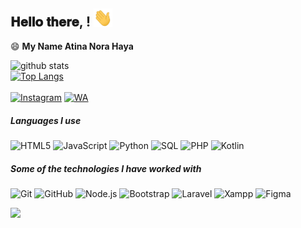 <h2> 𝐇𝐞𝐥𝐥𝐨 𝐭𝐡𝐞𝐫𝐞, ! <img src="https://github.com/ABSphreak/ABSphreak/blob/master/gifs/Hi.gif" width="30px"></h2>

<!--
**Atinanoraa/Atinanoraa** is a ✨ _special_ ✨ repository because its `README.md` (this file) appears on your GitHub profile.

Here are some ideas to get you started:

- 🔭 I’m currently working on ...
- 🌱 I’m currently learning ...
- 👯 I’m looking to collaborate on ...
- 🤔 I’m looking for help with ...
- 💬 Ask me about ...
- 📫 How to reach me: ...
- 😄 Pronouns: ...
- ⚡ Fun fact: ...
-->
😄 <b>My Name Atina Nora Haya</b> <br>

![github stats](https://github-readme-stats.vercel.app/api?username=Atinanoraa&show_icons=true)<br/>
[![Top Langs](https://github-readme-stats.vercel.app/api/top-langs/?username=Atinanoraa&show_icons=true&layout=compact&theme=vue)](https://github.com/anuraghazra/github-readme-stats) <br> <br>
<a href="https://www.instagram.com/atina.nhy" target="_blank"><img src="https://img.shields.io/badge/Instagram-%23E4405F.svg?&style=flat-square&logo=instagram&logoColor=white" alt="Instagram"></a>
<a href="https://api.whatsapp.com/send?phone=6281228467337&text=Helloo" target="_blank"><img src="https://img.shields.io/badge/Whatsapp-%23E4405F.svg?&style=flat-square&logo=whatsapp&logoColor=dark" alt="WA"></a>
##### Languages I use

![HTML5](https://img.shields.io/badge/-HTML5-000000?style=flat&logo=html5)
![JavaScript](https://img.shields.io/badge/-JavaScript-000000?style=flat&logo=javascript)
![Python](https://img.shields.io/badge/-Python-000000?style=flat&logo=python)
![SQL](https://img.shields.io/badge/-Mysql-000000?style=flat&logo=Mysql)
![PHP](https://img.shields.io/badge/-PHP-000000?style=flat&logo=PHP)
![Kotlin](https://img.shields.io/badge/-Kotlin-000000?style=flat&logo=Kotlin)
##### Some of the technologies I have worked with

![Git](https://img.shields.io/badge/-Git-222222?style=flat&logo=git&logoColor=F05032)
![GitHub](https://img.shields.io/badge/-GitHub-222222?style=flat&logo=github&logoColor=181717)
![Node.js](https://img.shields.io/badge/-Node.js-222222?style=flat&logo=node.js&logoColor=339933)
![Bootstrap](https://img.shields.io/badge/-Bootstrap-222222?style=flat&logo=Bootstrap&logoColor=61DAFB)
![Laravel](https://img.shields.io/badge/-Laravel-000000?style=flat&logo=Laravel)
![Xampp](https://img.shields.io/badge/-Xampp-000000?style=flat&logo=Xampp)
![Figma](https://img.shields.io/badge/-Figma-000000?style=flat&logo=Figma)

<img src="https://komarev.com/ghpvc/?username=Atinanoraa&color=blue&style=flat-square" align="left" />
